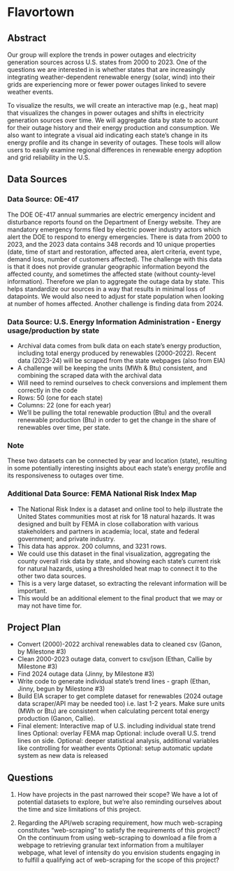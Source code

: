 # Flavortown

## Abstract

Our group will explore the trends in power outages and electricity generation
sources across U.S. states from 2000 to 2023. One of the questions we are
interested in is whether states that are increasingly integrating weather-dependent
renewable energy (solar, wind) into their grids are experiencing more or fewer
power outages linked to severe weather events. 

To visualize the results, we will create an interactive map (e.g., heat map)
that visualizes the changes in power outages and shifts in electricity generation
sources over time. We will aggregate data by state to account for their outage
history and their energy production and consumption. We also want to integrate
a visual aid indicating each state’s change in its energy profile and its change
in severity of outages. These tools will allow users to easily examine regional
differences in renewable energy adoption and grid reliability in the U.S. 

## Data Sources

### Data Source: OE-417

The DOE OE-417 annual summaries are electric emergency incident and disturbance
reports found on the Department of Energy website. They are mandatory emergency
forms filed by electric power industry actors which alert the DOE to respond to
energy emergencies. There is data from 2000 to 2023, and the 2023 data contains
348 records and 10 unique properties (date, time of start and restoration,
affected area, alert criteria, event type, demand loss, number of customers
affected). The challenge with this data is that it does not provide granular
geographic information beyond the affected county, and sometimes the affected
state (without county-level information). Therefore we plan to aggregate the
outage data by state. This helps standardize our sources in a way that results
in minimal loss of datapoints. We would also need to adjust for state population
when looking at number of homes affected.  Another challenge is finding data
from 2024.


### Data Source: U.S. Energy Information Administration - Energy usage/production by state

- Archival data comes from bulk data on each state’s energy production, including
total energy produced by renewables (2000-2022). Recent data (2023-24) will be scraped
from the state webpages (also from EIA)
- A challenge will be keeping the units (MWh & Btu) consistent, and combining the
scraped data with the archival data
- Will need to remind ourselves to check conversions and implement them correctly
in the code
- Rows: 50 (one for each state)
- Columns: 22 (one for each year)
- We’ll be pulling the total renewable production (Btu) and the overall renewable
production (Btu) in order to get the change in the share of renewables over time,
per state.


### Note 
These two datasets can be connected by year and location (state), resulting in
some potentially interesting insights about each state’s energy profile and its
responsiveness to outages over time.


### Additional Data Source: FEMA National Risk Index Map

- The National Risk Index is a dataset and online tool to help illustrate the United
States communities most at risk for 18 natural hazards. It was designed and built
by FEMA in close collaboration with various stakeholders and partners in academia;
local, state and federal government; and private industry. 
- This data has approx. 200 columns, and 3231 rows. 
- We could use this dataset in the final visualization, aggregating the county
overall risk data by state, and showing each state’s current risk for natural hazards,
using a thresholded heat map to connect it to the other two data sources.
- This is a very large dataset, so extracting the relevant information will be important.
- This would be an additional element to the final product that we may or may not
have time for. 


## Project Plan

- Convert (2000)-2022 archival renewables data to cleaned csv (Ganon, by Milestone #3)
- Clean 2000-2023 outage data, convert to csv/json (Ethan, Callie by Milestone #3)
- Find 2024 outage data (Jinny, by Milestone #3)
- Write code to generate individual state’s trend lines - graph (Ethan, Jinny, begun by Milestone #3)
- Build EIA scraper to get complete dataset for renewables (2024 outage data scraper/API
may be needed too) i.e. last 1-2 years. Make sure units (MWh or Btu) are consistent when
calculating percent total energy production (Ganon, Callie). 
- Final element: Interactive map of U.S. including individual state trend lines 
    Optional: overlay FEMA map
    Optional: include overall U.S. trend lines on side.
    Optional: deeper statistical analysis, additional variables like controlling
    for weather events
    Optional: setup automatic update system as new data is released


## Questions

1) How have projects in the past narrowed their scope? We have a lot of potential
datasets to explore, but we’re also reminding ourselves about the time and size
limitations of this project.

2) Regarding the API/web scraping requirement, how much web-scraping constitutes
“web-scraping” to satisfy the requirements of this project? On the continuum
from using web-scraping to download a file from a webpage to retrieving granular
text information from a multilayer webpage,  what level of intensity do you
envision students engaging in to fulfill a qualifying act of web-scraping for
the scope of this project?